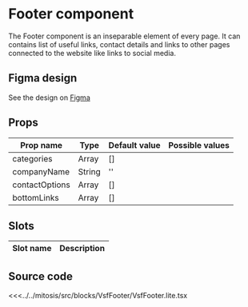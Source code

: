 # Footer component

The Footer component is an inseparable element of every page. It can contains list of useful links, contact details and links to other pages connected to the website like links to social media.

<PlaygroundWrapper component="Footer"/>

## Figma design

See the design on [Figma](https://www.figma.com/file/A9oevt176KzEx3aWDyLCZq/%F0%9F%9B%A0-SFUI-2.0-%7C-Demo?node-id=11662%3A12466)

## Props

| Prop name   | Type                         | Default value | Possible values                        |
| -----------   | -------                    | ------------- | -------------------------------------- |
| categories     | Array                     | []            |                                        |
| companyName    | String                    | ''            |                                        |
| contactOptions | Array                      | []            |                                        |
| bottomLinks    | Array                      | []            |                                        |
   
## Slots

| Slot name |            Description            |
| --------- | :-------------------------------: |

## Source code

<<<../../mitosis/src/blocks/VsfFooter/VsfFooter.lite.tsx
